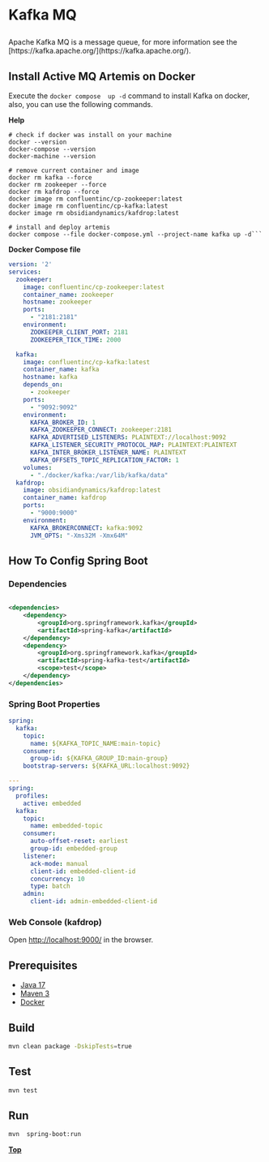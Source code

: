 # <p text-align="center">Kafka MQ</p>

<p>
Apache Kafka MQ is a message queue, for more information see the [https://kafka.apache.org/](https://kafka.apache.org/).
</p>

## Install Active MQ Artemis on Docker

Execute the `docker compose  up -d` command to install Kafka on docker, also, you can use the following commands.

**Help**

```shell
# check if docker was install on your machine
docker --version
docker-compose --version
docker-machine --version

# remove current container and image
docker rm kafka --force
docker rm zookeeper --force
docker rm kafdrop --force
docker image rm confluentinc/cp-zookeeper:latest
docker image rm confluentinc/cp-kafka:latest
docker image rm obsidiandynamics/kafdrop:latest

# install and deploy artemis
docker compose --file docker-compose.yml --project-name kafka up -d```
```

**Docker Compose file**

```yaml
version: '2'
services:
  zookeeper:
    image: confluentinc/cp-zookeeper:latest
    container_name: zookeeper
    hostname: zookeeper
    ports:
      - "2181:2181"
    environment:
      ZOOKEEPER_CLIENT_PORT: 2181
      ZOOKEEPER_TICK_TIME: 2000

  kafka:
    image: confluentinc/cp-kafka:latest
    container_name: kafka
    hostname: kafka
    depends_on:
      - zookeeper
    ports:
      - "9092:9092"
    environment:
      KAFKA_BROKER_ID: 1
      KAFKA_ZOOKEEPER_CONNECT: zookeeper:2181
      KAFKA_ADVERTISED_LISTENERS: PLAINTEXT://localhost:9092
      KAFKA_LISTENER_SECURITY_PROTOCOL_MAP: PLAINTEXT:PLAINTEXT
      KAFKA_INTER_BROKER_LISTENER_NAME: PLAINTEXT
      KAFKA_OFFSETS_TOPIC_REPLICATION_FACTOR: 1
    volumes:
      - "./docker/kafka:/var/lib/kafka/data"
  kafdrop:
    image: obsidiandynamics/kafdrop:latest
    container_name: kafdrop
    ports:
      - "9000:9000"
    environment:
      KAFKA_BROKERCONNECT: kafka:9092
      JVM_OPTS: "-Xms32M -Xmx64M"
```

## How To Config Spring Boot

### Dependencies

```xml

<dependencies>
    <dependency>
        <groupId>org.springframework.kafka</groupId>
        <artifactId>spring-kafka</artifactId>
    </dependency>
    <dependency>
        <groupId>org.springframework.kafka</groupId>
        <artifactId>spring-kafka-test</artifactId>
        <scope>test</scope>
    </dependency>
</dependencies>
```

### Spring Boot Properties

```yaml
spring:
  kafka:
    topic:
      name: ${KAFKA_TOPIC_NAME:main-topic}
    consumer:
      group-id: ${KAFKA_GROUP_ID:main-group}
    bootstrap-servers: ${KAFKA_URL:localhost:9092}

---
spring:
  profiles:
    active: embedded
  kafka:
    topic:
      name: embedded-topic
    consumer:
      auto-offset-reset: earliest
      group-id: embedded-group
    listener:
      ack-mode: manual
      client-id: embedded-client-id
      concurrency: 10
      type: batch
    admin:
      client-id: admin-embedded-client-id

```


### Web Console (kafdrop)

Open [http://localhost:9000/](http://localhost:9000/) in the browser.

## Prerequisites

* [Java 17](https://www.oracle.com/de/java/technologies/downloads/)
* [Maven 3](https://maven.apache.org/index.html)
* [Docker](https://www.docker.com/)

## Build

```bash
mvn clean package -DskipTests=true 
```

## Test

```bash
mvn test
```

## Run

```bash
mvn  spring-boot:run
```

**<p text-align="center"> [Top](#kafka-mq) </p>**